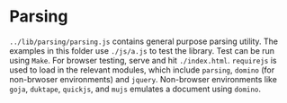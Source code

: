 # Parsing

`../lib/parsing/parsing.js` contains general purpose parsing utility. The examples in this folder use `./js/a.js` to test the library. Test can be run using `Make`. For browser testing, serve and hit `./index.html`. `requirejs` is used to load in the relevant modules, which include `parsing`, `domino` (for non-brwoser environments) and `jquery`. Non-browser environments like `goja`, `duktape`, `quickjs`, and `mujs` emulates a document using `domino`.
